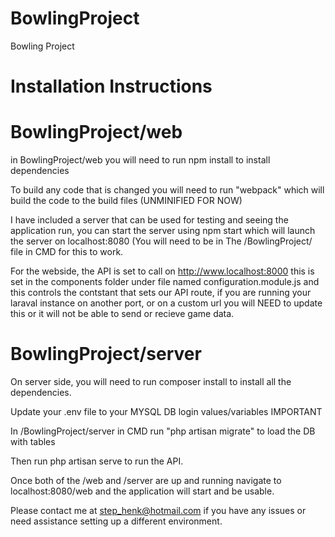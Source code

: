 # BowlingProject
Bowling Project

# Installation Instructions

# BowlingProject/web

in BowlingProject/web you will need to run npm install to install dependencies

To build any code that is changed you will need to run "webpack" which will build the code to the build files (UNMINIFIED FOR NOW)

I have included a server that can be used for testing and seeing the application run, you can start the server using
npm start which will launch the server on localhost:8080 (You will need to be in The /BowlingProject/ file in CMD for this to work.

For the webside, the API is set to call on http://www.localhost:8000 this is set in the components folder under file named configuration.module.js and this controls the contstant that sets our API route, if you are running your laraval instance on another port, or on a custom url you will NEED to update this or it will not be able to send or recieve game data.

# BowlingProject/server

On server side, you will need to run composer install to install all the dependencies. 

Update your .env file to your MYSQL DB login values/variables IMPORTANT

In /BowlingProject/server in CMD run "php artisan migrate" to load the DB with tables

Then run php artisan serve to run the API.

Once both of the /web and /server are up and running navigate to localhost:8080/web and the application will start and be usable. 

Please contact me at step_henk@hotmail.com if you have any issues or need assistance setting up a different environment.


